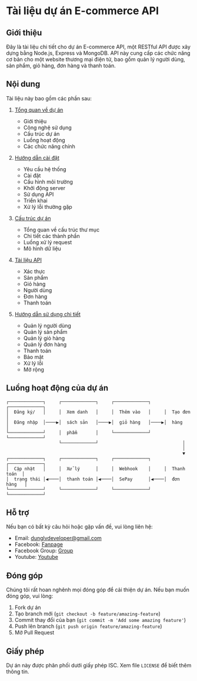 # Tài liệu dự án E-commerce API

## Giới thiệu

Đây là tài liệu chi tiết cho dự án E-commerce API, một RESTful API được xây dựng bằng Node.js, Express và MongoDB. API này cung cấp các chức năng cơ bản cho một website thương mại điện tử, bao gồm quản lý người dùng, sản phẩm, giỏ hàng, đơn hàng và thanh toán.

## Nội dung

Tài liệu này bao gồm các phần sau:

1. [Tổng quan về dự án](./tong-quan.md)

   - Giới thiệu
   - Công nghệ sử dụng
   - Cấu trúc dự án
   - Luồng hoạt động
   - Các chức năng chính

2. [Hướng dẫn cài đặt](./huong-dan-cai-dat.md)

   - Yêu cầu hệ thống
   - Cài đặt
   - Cấu hình môi trường
   - Khởi động server
   - Sử dụng API
   - Triển khai
   - Xử lý lỗi thường gặp

3. [Cấu trúc dự án](./cau-truc-du-an.md)

   - Tổng quan về cấu trúc thư mục
   - Chi tiết các thành phần
   - Luồng xử lý request
   - Mô hình dữ liệu

4. [Tài liệu API](./api-reference.md)

   - Xác thực
   - Sản phẩm
   - Giỏ hàng
   - Người dùng
   - Đơn hàng
   - Thanh toán

5. [Hướng dẫn sử dụng chi tiết](./huong-dan-su-dung.md)
   - Quản lý người dùng
   - Quản lý sản phẩm
   - Quản lý giỏ hàng
   - Quản lý đơn hàng
   - Thanh toán
   - Bảo mật
   - Xử lý lỗi
   - Mở rộng

## Luồng hoạt động của dự án

```
┌─────────────┐     ┌─────────────┐     ┌─────────────┐     ┌─────────────┐
│  Đăng ký/   │     │  Xem danh   │     │  Thêm vào   │     │  Tạo đơn    │
│  Đăng nhập  │────▶│  sách sản   │────▶│  giỏ hàng   │────▶│  hàng       │
└─────────────┘     │  phẩm       │     └─────────────┘     └─────────────┘
                    └─────────────┘                                │
                                                                   │
                                                                   ▼
┌─────────────┐     ┌─────────────┐     ┌─────────────┐     ┌─────────────┐
│  Cập nhật   │     │  Xử lý      │     │  Webhook    │     │  Thanh toán  │
│  trạng thái │◀────│  thanh toán │◀────│  SePay      │◀────│  đơn hàng   │
└─────────────┘     └─────────────┘     └─────────────┘     └─────────────┘
```

## Hỗ trợ

Nếu bạn có bất kỳ câu hỏi hoặc gặp vấn đề, vui lòng liên hệ:

- Email: dunglvdeveloper@gmail.com
- Facebook: [Fanpage](https://www.facebook.com/profile.php?id=61572799598951)
- Facebook Group: [Group](https://www.facebook.com/groups/1175899190126042)
- Youtube: [Youtube](https://www.youtube.com/@hoclaptrinhcungdung)

## Đóng góp

Chúng tôi rất hoan nghênh mọi đóng góp để cải thiện dự án. Nếu bạn muốn đóng góp, vui lòng:

1. Fork dự án
2. Tạo branch mới (`git checkout -b feature/amazing-feature`)
3. Commit thay đổi của bạn (`git commit -m 'Add some amazing feature'`)
4. Push lên branch (`git push origin feature/amazing-feature`)
5. Mở Pull Request

## Giấy phép

Dự án này được phân phối dưới giấy phép ISC. Xem file `LICENSE` để biết thêm thông tin.
